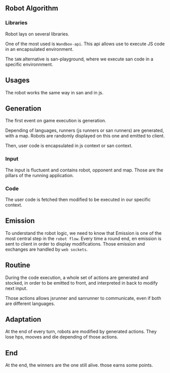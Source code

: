 ## Robot Algorithm ## 

### Libraries ###

Robot lays on several libraries. 

One of the most used is `Wandbox-api`. This api allows use to execute JS code in an encapsulated environment.

The `SAN` alternative is san-playground, where we execute san code in a specific environnment.

## Usages ##

The robot works the same way in san and in js.

## Generation ##

The first event on game execution is generation.

Depending of languages, runners (js runners or san runners) are generated, with a map. Robots are randomly displayed on this one and emitted to client.

Then, user code is encapsulated in js context or san context. 

### Input ###

The input is fluctuent and contains robot, opponent and map. Those are the pillars of the running application.

### Code ###

The user code is fetched then modified to be executed in our specific context.

## Emission ##

To understand the robot logic, we need to know that Emission is one of the most central step in the `robot flow`. Every time a round end, en emission is sent to client in order to display modifications. Those emission and exchanges are handled by `web sockets`.

## Routine ##

During the code execution, a whole set of actions are generated and stocked, in order to be emitted to front, and interpreted in back to modify next input.

Those actions allows jsrunner and sanrunner to communicate, even if both are different languages.

## Adaptation

At the end of every turn, robots are modified by generated actions. They lose hps, mooves and die depending of those actions.

## End 

At the end, the winners are the one still alive. those earns some points.